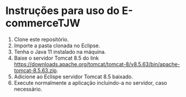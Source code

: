 # Instruções para uso do E-commerceTJW

1. Clone este repositório.
2. Importe a pasta clonada no Eclipse.
3. Tenha o Java 11 instalado na máquina.
4. Baixe o servidor Tomcat 8.5 do link https://downloads.apache.org/tomcat/tomcat-8/v8.5.63/bin/apache-tomcat-8.5.63.zip.
5. Adicione ao Eclispe servidor Tomcat 8.5 baixado.
6. Execute normalmente a aplicação incluindo-a no servidor, caso necessário.
